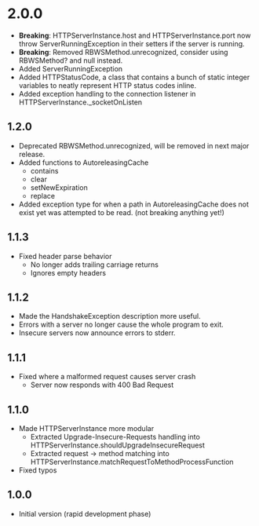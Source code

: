 # 2.0.0

- **Breaking**: HTTPServerInstance.host and HTTPServerInstance.port now throw ServerRunningException in their setters if the server is running.
- **Breaking**: Removed RBWSMethod.unrecognized, consider using RBWSMethod? and null instead.
- Added ServerRunningException
- Added HTTPStatusCode, a class that contains a bunch of static integer variables to neatly represent HTTP status codes inline.
- Added exception handling to the connection listener in HTTPServerInstance._socketOnListen

## 1.2.0

- Deprecated RBWSMethod.unrecognized, will be removed in next major release.
- Added functions to AutoreleasingCache
    - contains
    - clear
    - setNewExpiration
    - replace
- Added exception type for when a path in AutoreleasingCache does not exist yet was attempted to be read. (not breaking anything yet!)

## 1.1.3

- Fixed header parse behavior
    - No longer adds trailing carriage returns
    - Ignores empty headers

## 1.1.2

- Made the HandshakeException description more useful.
- Errors with a server no longer cause the whole program to exit.
- Insecure servers now announce errors to stderr.

## 1.1.1
- Fixed where a malformed request causes server crash
    - Server now responds with 400 Bad Request

## 1.1.0

- Made HTTPServerInstance more modular
    - Extracted Upgrade-Insecure-Requests handling into HTTPServerInstance.shouldUpgradeInsecureRequest
    - Extracted request -> method matching into HTTPServerInstance.matchRequestToMethodProcessFunction
- Fixed typos

## 1.0.0

- Initial version (rapid development phase)
